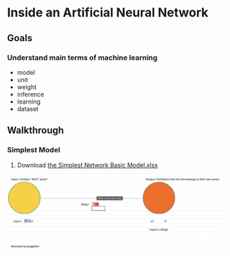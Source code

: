 # Inside an Artificial Neural Network

## Goals

### Understand main terms of machine learning

  - model
  - unit
  - weight
  - inference
  - learning
  - dataset

## Walkthrough

### Simplest Model

1. Download [the Simplest Network Basic Model.xlsx](https://github.com/downloads/shurick81/ai-labs/lab-contents/001_inside_an_artificial_neural_network/Neural%20Network%20Basic%20Model.xlsx)

![Simplest Model Screenshot](image.png)
